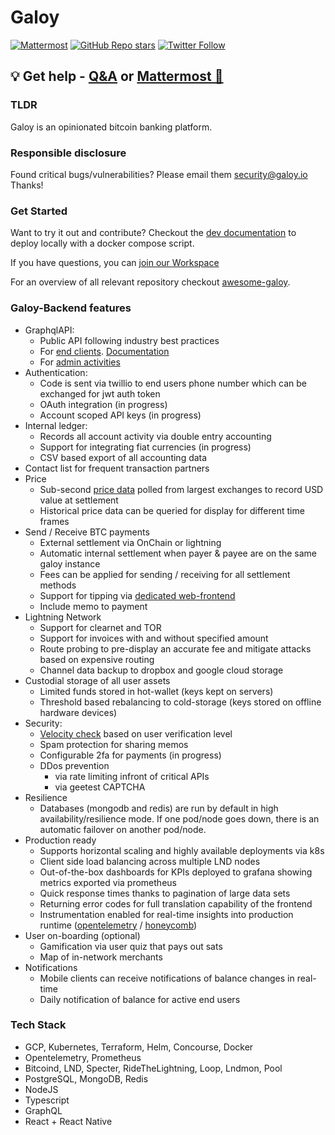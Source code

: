 # Galoy

[![Mattermost](https://img.shields.io/badge/chat-on%20mattermost-blue?style=social&logo=mattermost)](https://chat.galoy.io)
[![GitHub Repo stars](https://img.shields.io/github/stars/GaloyMoney/galoy?style=social)](https://github.com/GaloyMoney/galoy/stargazers)
[![Twitter Follow](https://img.shields.io/twitter/follow/GaloyMoney?style=social)](https://twitter.com/GaloyMoney)
## 💡 Get help - [Q&A](https://github.com/GaloyMoney/galoy/discussions) or [Mattermost 💬](https://chat.galoy.io)

### TLDR

Galoy is an opinionated bitcoin banking platform.

### Responsible disclosure 

Found critical bugs/vulnerabilities?
Please email them security@galoy.io Thanks!

### Get Started

Want to try it out and contribute? Checkout the [dev documentation](./DEV.md) to deploy locally with a docker compose script.

If you have questions, you can [join our Workspace](https://chat.galoy.io)

For an overview of all relevant repository checkout [awesome-galoy](https://github.com/GaloyMoney/awesome-galoy).
### Galoy-Backend features

- GraphqlAPI:
  - Public API following industry best practices
  - For [end clients](./src/graphql/main/schema.graphql). [Documentation](https://galoymoney.github.io/galoy/)
  - For [admin activities](./src/graphql/admin/schema.graphql)
- Authentication:
  - Code is sent via twillio to end users phone number which can be exchanged for jwt auth token
  - OAuth integration (in progress)
  - Account scoped API keys (in progress)
- Internal ledger:
  - Records all account activity via double entry accounting
  - Support for integrating fiat currencies (in progress)
  - CSV based export of all accounting data
- Contact list for frequent transaction partners
- Price
  - Sub-second [price data](https://github.com/GaloyMoney/price) polled from largest exchanges to record USD value at settlement
  - Historical price data can be queried for display for different time frames
- Send / Receive BTC payments
  - External settlement via OnChain or lightning
  - Automatic internal settlement when payer & payee are on the same galoy instance
  - Fees can be applied for sending / receiving for all settlement methods
  - Support for tipping via [dedicated web-frontend](https://github.com/GaloyMoney/galoy-pay)
  - Include memo to payment
- Lightning Network
  - Support for clearnet and TOR
  - Support for invoices with and without specified amount
  - Route probing to pre-display an accurate fee and mitigate attacks based on expensive routing
  - Channel data backup to dropbox and google cloud storage
- Custodial storage of all user assets
  - Limited funds stored in hot-wallet (keys kept on servers)
  - Threshold based rebalancing to cold-storage (keys stored on offline hardware devices)
- Security:
  - [Velocity check](https://www.linkedin.com/pulse/velocity-checks-fraud-prevention-scott-stone/) based on user verification level
  - Spam protection for sharing memos
  - Configurable 2fa for payments (in progress)
  - DDos prevention 
    - via rate limiting infront of critical APIs
    - via geetest CAPTCHA
- Resilience
  - Databases (mongodb and redis) are run by default in high availability/resilience mode. If one pod/node goes down, there is an automatic failover on another pod/node.
- Production ready
  - Supports horizontal scaling and highly available deployments via k8s
  - Client side load balancing across multiple LND nodes
  - Out-of-the-box dashboards for KPIs deployed to grafana showing metrics exported via prometheus
  - Quick response times thanks to pagination of large data sets
  - Returning error codes for full translation capability of the frontend
  - Instrumentation enabled for real-time insights into production runtime ([opentelemetry](https://opentelemetry.io) / [honeycomb](https://www.honeycomb.io))
- User on-boarding (optional)
  - Gamification via user quiz that pays out sats
  - Map of in-network merchants
- Notifications
  - Mobile clients can receive notifications of balance changes in real-time
  - Daily notification of balance for active end users

### Tech Stack

- GCP, Kubernetes, Terraform, Helm, Concourse, Docker
- Opentelemetry, Prometheus
- Bitcoind, LND, Specter, RideTheLightning, Loop, Lndmon, Pool
- PostgreSQL, MongoDB, Redis
- NodeJS
- Typescript
- GraphQL
- React + React Native
